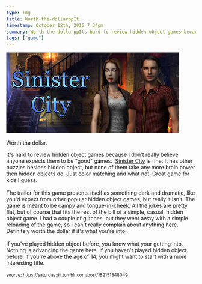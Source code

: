 ```yaml
---
type: img
title: Worth-the-dollarppIt
timestamp: October 12th, 2015 7:34pm
summary: Worth the dollarppIts hard to review hidden object games because I dont really believe anyone expects them to be good games  a hrefhttps
tags: ["game"]
---
```

<img src="../media/182151348049.jpg"/>
                                                                                          <div class="caption"><p>Worth the dollar.</p><p>It's hard to review hidden object games because I don't really believe anyone expects them to be "good" games.  <a href="https://store.steampowered.com/app/326180/Sinister_City/" target="_blank">Sinister City</a> is fine. It has other puzzles besides hidden object, but none of them take any more brain power then hidden objects do. Just color matching and what not. Great game for kids I guess. <br/><br/>The trailer for this game presents itself as something dark and dramatic, like you'd expect from other popular hidden object games, but really it isn't. The game is meant to be campy and tongue-in-cheek. All the jokes are pretty flat, but of course that fits the rest of the bill of a simple, casual, hidden object game. I had a couple of glitches, but they went away with a simple reloading of the game, so I can't really complain about anything here. Definitely worth the dollar if it's what you're into.<br/><br/>If you've played hidden object before, you know what your getting into. Nothing is advancing the genre here. If you haven't played hidden object before, if you're above the age of 14, you might want to start with a more interesting title.<br/></p> </div>
                                    
                
                
                
                
                                
<small>source: https://saturdayxiii.tumblr.com/post/182151348049</small>
